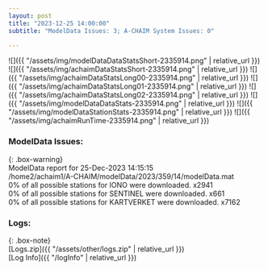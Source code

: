 ```yaml
---
layout: post
title: "2023-12-25 14:00:00"
subtitle: "ModelData Issues: 3; A-CHAIM System Issues: 0"

---
```


![]({{ "/assets/img/modelDataDataStatsShort-2335914.png" | relative_url }})
![]({{ "/assets/img/achaimDataStatsShort-2335914.png" | relative_url }})
![]({{ "/assets/img/achaimDataStatsLong00-2335914.png" | relative_url }})
![]({{ "/assets/img/achaimDataStatsLong01-2335914.png" | relative_url }})
![]({{ "/assets/img/achaimDataStatsLong02-2335914.png" | relative_url }})
![]({{ "/assets/img/modelDataDataStats-2335914.png" | relative_url }})
![]({{ "/assets/img/modelDataStationStats-2335914.png" | relative_url }})
![]({{ "/assets/img/achaimRunTime-2335914.png" | relative_url }})


### ModelData Issues:  
  
{: .box-warning}  
 ModelData report for 25-Dec-2023 14:15:15   
 /home2/achaim1/A-CHAIM/modelData/2023/359/14/modelData.mat   
 0% of all possible stations for IONO were downloaded. x2941   
 0% of all possible stations for SENTINEL were downloaded. x661   
 0% of all possible stations for KARTVERKET were downloaded. x7162   
  


### Logs:  
  
{: .box-note}  
[Logs.zip]({{ "/assets/other/logs.zip" | relative_url }})  
[Log Info]({{ "/logInfo" | relative_url }})  
